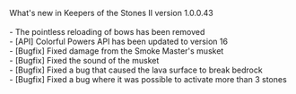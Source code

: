What's new in Keepers of the Stones II version 1.0.0.43<br/>
<br />- The pointless reloading of bows has been removed
<br />- [API] Colorful Powers API has been updated to version 16
<br />- [Bugfix] Fixed damage from the Smoke Master's musket
<br />- [Bugfix] Fixed the sound of the musket
<br />- [Bugfix] Fixed a bug that caused the lava surface to break bedrock
<br />- [Bugfix] Fixed a bug where it was possible to activate more than 3 stones